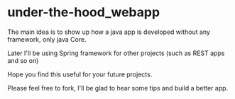 # under-the-hood_webapp

The main idea is to show up how a java app is developed without any framework, only java Core.

Later I'll be using Spring framework for other projects (such as REST apps and so on) 

Hope you find this useful for your future projects. 

Please feel free to fork, I'll be glad to hear some tips and build a better app. 
